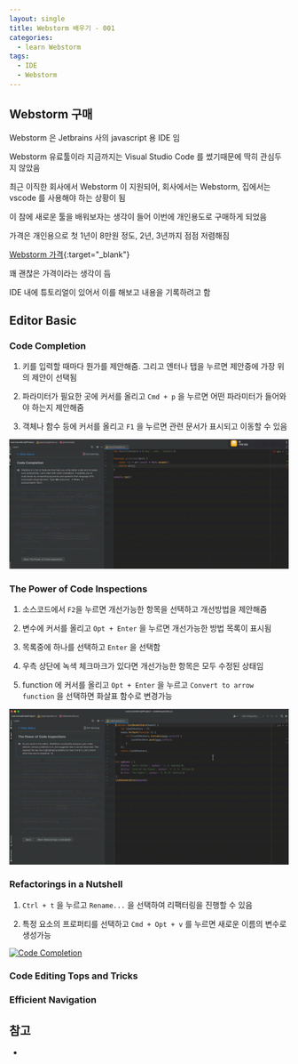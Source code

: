 ```yaml
---
layout: single
title: Webstorm 배우기 - 001
categories: 
  - learn Webstorm
tags:
  - IDE
  - Webstorm
---
```


## Webstorm 구매

Webstorm 은 Jetbrains 사의 javascript 용 IDE 임

Webstorm 유료툴이라 지금까지는 Visual Studio Code 를 썼기때문에 딱히 관심두지 않았음

최근 이직한 회사에서 Webstorm 이 지원되어, 회사에서는 Webstorm, 집에서는 vscode 를 사용해야 하는 상황이 됨

이 참에 새로운 툴을 배워보자는 생각이 들어 이번에 개인용도로 구매하게 되었음

가격은 개인용으로 첫 1년이 8만원 정도, 2년, 3년까지 점점 저렴해짐

[Webstorm 가격](https://www.jetbrains.com/ko-kr/webstorm/buy/){:target="_blank"}

꽤 괜찮은 가격이라는 생각이 듬

IDE 내에 튜토리얼이 있어서 이를 해보고 내용을 기록하려고 함

## Editor Basic

### Code Completion

1. 키를 입력할 때마다 뭔가를 제안해줌. 그리고 엔터나 탭을 누르면 제안중에 가장 위의 제안이 선택됨

1. 파라미터가 필요한 곳에 커서를 올리고 `Cmd + p` 을 누르면 어떤 파라미터가 들어와야 하는지 제안해줌

1. 객체나 함수 등에 커서를 올리고 `F1` 을 누르면 관련 문서가 표시되고 이동할 수 있음
  
[![Code Completion](/assets/images/20211205-01.gif)](/assets/images/20211205-01.gif)

### The Power of Code Inspections

1. 소스코드에서 `F2`을 누르면 개선가능한 항목을 선택하고 개선방법을 제안해줌

1. 변수에 커서를 올리고 `Opt + Enter` 을 누르면 개선가능한 방법 목록이 표시됨

1. 목록중에 하나를 선택하고 `Enter` 을 선택함

1. 우측 상단에 녹색 체크마크가 있다면 개선가능한 항목은 모두 수정된 상태임

1. function 에 커서를 올리고 `Opt + Enter` 을 누르고 `Convert to arrow function` 을 선택하면 화살표 함수로 변경가능

[![Code Completion](/assets/images/20211205-02.gif)](/assets/images/20211205-02.gif)

### Refactorings in a Nutshell

1. `Ctrl + t` 을 누르고 `Rename...` 을 선택하여 리팩터링을 진행할 수 있음

1. 특정 요소의 프로퍼티를 선택하고 `Cmd + Opt + v` 를 누르면 새로운 이름의 변수로 생성가능

[![Code Completion](/assets/images/20211205-03.gif)](/assets/images/20211205-03.gif)

### Code Editing Tops and Tricks



### Efficient Navigation



## 참고 
- []()